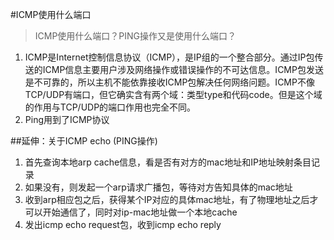 #ICMP使用什么端口

> ICMP使用什么端口？PING操作又是使用什么端口？

1. ICMP是Internet控制信息协议（ICMP），是IP组的一个整合部分。通过IP包传送的ICMP信息主要用户涉及网络操作或错误操作的不可达信息。ICMP包发送是不可靠的，所以主机不能依靠接收ICMP包解决任何网络问题。ICMP不像TCP/UDP有端口，但它确实含有两个域：类型type和代码code。但是这个域的作用与TCP/UDP的端口作用也完全不同。
2. Ping用到了ICMP协议

##延伸：关于ICMP echo (PING操作)

1. 首先查询本地arp cache信息，看是否有对方的mac地址和IP地址映射条目记录
2. 如果没有，则发起一个arp请求广播包，等待对方告知具体的mac地址
3. 收到arp相应包之后，获得某个IP对应的具体mac地址，有了物理地址之后才可以开始通信了，同时对ip-mac地址做一个本地cache
4. 发出icmp echo request包，收到icmp echo reply